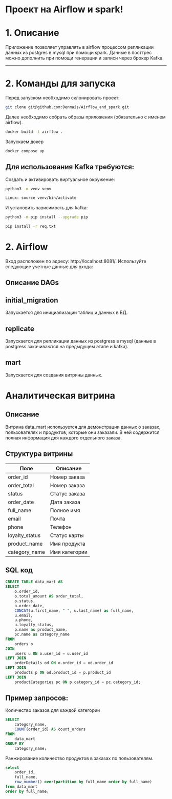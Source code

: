 # Проект на Airflow и spark!

# 1. Описание <a id=1></a>

Приложение позволяет управлять в airflow процессом репликации данных из postgres в mysql при помощи spark. Данные в постгрес можно дополнить при помощи генерации и записи через брокер Kafka.

---
# 2. Команды для запуска <a id=2></a>

Перед запуском необходимо склонировать проект:
```bash
git clone git@github.com:Denmais/Airflow_and_spark.git

```

Далее необходимо собрать образы приложения (обязательно с именем airflow).
```bash
docker build -t airflow .
```

Запускаем докер
```bash
docker compose up
```

## Для использования Kafka требуются:

Cоздать и активировать виртуальное окружение:
```bash
python3 -m venv venv
```

```bash
Linux: source venv/bin/activate
```

И установить зависимость для kafka:
```bash
python3 -m pip install --upgrade pip
```
```bash
pip install -r req.txt
```

# 2. Airflow <a id=2></a>

Вход расположен по адресу: http://localhost:8081/.
Используйте следующие учетные данные для входа:

## Описание DAGs

## initial_migration

Запускается для инициализации таблиц и данных в БД.

## replicate

Запускается для репликации данных из postgress в mysql (данные в postgress закачиваются на предыдущем этапе и kafka).

## mart

Запускается для создания витрины данных.

# Аналитическая витрина <a id=2></a>

## Описание

Витрина data_mart используется для демонстрации данных о заказах, пользователях и продуктов, которые они заказали. В ней содержится полная информация для каждого отдельного заказа.

## Структура витрины

|     Поле          | Описание      |
| ------------      | ------------- |
|   order_id        | Номер заказа  |
|   order_total     | Номер заказа  |
|   status          | Статус заказа |
|   order_date      | Дата заказа   |
|   full_name       | Полное имя    |
|   email           | Почта         |
|   phone           | Телефон       |
|   loyalty_status  | Статус карты  |
|   product_name    | Имя продукта  |
|   category_name   | Имя категории |


## SQL код
```sql
CREATE TABLE data_mart AS 
SELECT
    o.order_id,
    o.total_amount AS order_total,
    o.status,
    o.order_date,
    CONCAT(u.first_name, " ", u.last_name) as full_name,
    u.email,
    u.phone,
    u.loyalty_status,
    p.name as product_name,
    pc.name as category_name
FROM
    orders o
JOIN
    users u ON o.user_id = u.user_id
LEFT JOIN
    orderDetails od ON o.order_id = od.order_id
LEFT JOIN
    products p ON od.product_id = p.product_id
LEFT JOIN
    productCategories pc ON p.category_id = pc.category_id;
```

## Пример запросов:

Количество заказов для каждой категории

```sql
SELECT
    category_name,
    COUNT(order_id) AS count_orders
FROM
    data_mart
GROUP BY
    category_name;
```

Ранжирование количество продуктов в заказах по пользователям.

```sql
select 
    order_id,
    full_name,
    row_number() over(partition by full_name order by full_name) 
from data_mart 
order by full_name;
```